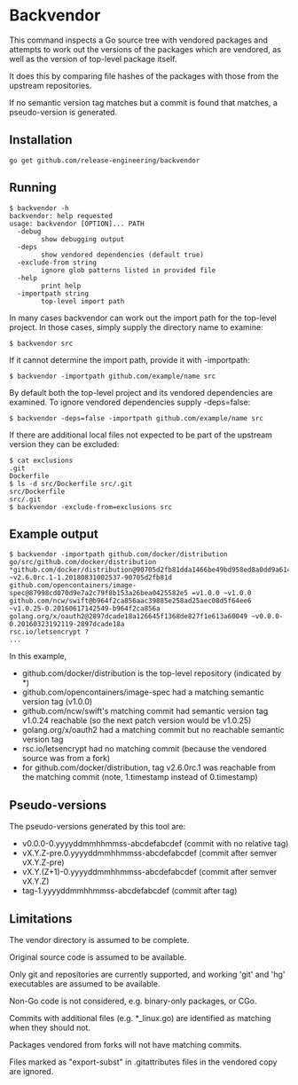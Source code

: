 Backvendor
==========

This command inspects a Go source tree with vendored packages and attempts to work out the versions of the packages which are vendored, as well as the version of top-level package itself.

It does this by comparing file hashes of the packages with those from the upstream repositories.

If no semantic version tag matches but a commit is found that matches, a pseudo-version is generated.

Installation
------------

```
go get github.com/release-engineering/backvendor
```

Running
-------

```
$ backvendor -h
backvendor: help requested
usage: backvendor [OPTION]... PATH
  -debug
        show debugging output
  -deps
        show vendored dependencies (default true)
  -exclude-from string
        ignore glob patterns listed in provided file
  -help
        print help
  -importpath string
        top-level import path
```

In many cases backvendor can work out the import path for the top-level project. In those cases, simply supply the directory name to examine:
```
$ backvendor src
```

If it cannot determine the import path, provide it with -importpath:
```
$ backvendor -importpath github.com/example/name src
```

By default both the top-level project and its vendored dependencies are examined. To ignore vendored dependencies supply -deps=false:
```
$ backvendor -deps=false -importpath github.com/example/name src
```

If there are additional local files not expected to be part of the upstream version they can be excluded:
```
$ cat exclusions
.git
Dockerfile
$ ls -d src/Dockerfile src/.git
src/Dockerfile
src/.git
$ backvendor -exclude-from=exclusions src
```

Example output
--------------

```
$ backvendor -importpath github.com/docker/distribution go/src/github.com/docker/distribution
*github.com/docker/distribution@90705d2fb81dda1466be49bd958ed8a0dd9a6145 ~v2.6.0rc.1-1.20180831002537-90705d2fb81d
github.com/opencontainers/image-spec@87998cd070d9e7a2c79f8b153a26bea0425582e5 =v1.0.0 ~v1.0.0
github.com/ncw/swift@b964f2ca856aac39885e258ad25aec08d5f64ee6 ~v1.0.25-0.20160617142549-b964f2ca856a
golang.org/x/oauth2@2897dcade18a126645f1368de827f1e613a60049 ~v0.0.0-0.20160323192119-2897dcade18a
rsc.io/letsencrypt ?
...
```

In this example,

* github.com/docker/distribution is the top-level repository (indicated by \*)
* github.com/opencontainers/image-spec had a matching semantic version tag (v1.0.0)
* github.com/ncw/swift's matching commit had semantic version tag v1.0.24 reachable (so the next patch version would be v1.0.25)
* golang.org/x/oauth2 had a matching commit but no reachable semantic version tag
* rsc.io/letsencrypt had no matching commit (because the vendored source was from a fork)
* for github.com/docker/distribution, tag v2.6.0rc.1 was reachable from the matching commit (note, 1.timestamp instead of 0.timestamp)


Pseudo-versions
---------------

The pseudo-versions generated by this tool are:

* v0.0.0-0.yyyyddmmhhmmss-abcdefabcdef (commit with no relative tag)
* vX.Y.Z-pre.0.yyyyddmmhhmmss-abcdefabcdef (commit after semver vX.Y.Z-pre)
* vX.Y.(Z+1)-0.yyyyddmmhhmmss-abcdefabcdef (commit after semver vX.Y.Z)
* tag-1.yyyyddmmhhmmss-abcdefabcdef (commit after tag)

Limitations
-----------

The vendor directory is assumed to be complete.

Original source code is assumed to be available.

Only git and repositories are currently supported, and working 'git' and 'hg' executables are assumed to be available.

Non-Go code is not considered, e.g. binary-only packages, or CGo.

Commits with additional files (e.g. \*\_linux.go) are identified as matching when they should not.

Packages vendored from forks will not have matching commits.

Files marked as "export-subst" in .gitattributes files in the vendored copy are ignored.
